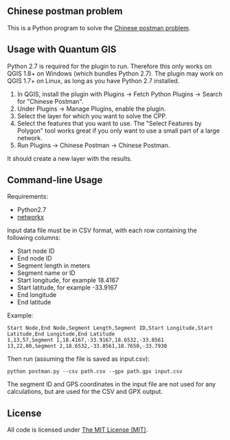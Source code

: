 ## Chinese postman problem

This is a Python program to solve the [Chinese postman problem](http://en.wikipedia.org/wiki/Route_inspection_problem).

## Usage with Quantum GIS

Python 2.7 is required for the plugin to run. Therefore this only works on QGIS 1.8+ on Windows (which bundles Python 2.7).
The plugin may work on QGIS 1.7+ on Linux, as long as you have Python 2.7 installed.

1. In QGIS, install the plugin with Plugins -> Fetch Python Plugins -> Search for "Chinese Postman".
2. Under Plugins -> Manage Plugins, enable the plugin.
3. Select the layer for which you want to solve the CPP.
4. Select the features that you want to use. The "Select Features by Polygon" tool works great if you only want to use a small part of a large network.
5. Run Plugins -> Chinese Postman -> Chinese Postman.

It should create a new layer with the results.

## Command-line Usage

Requirements:

* Python2.7
* [networkx](http://networkx.lanl.gov/)


Input data file must be in CSV format, with each row containing the following columns:

* Start node ID
* End node ID
* Segment length in meters
* Segment name or ID
* Start longitude, for example 18.4167
* Start latitude, for example -33.9167
* End longitude
* End latitude

Example:

    Start Node,End Node,Segment Length,Segment ID,Start Longitude,Start Latitude,End Longitude,End Latitude
    1,13,57,Segment 1,18.4167,-33.9167,18.6532,-33.8561
    13,22,80,Segment 2,18.6532,-33.8561,18.7650,-33.7930

Then run (assuming the file is saved as input.csv):

    python postman.py --csv path.csv --gpx path.gpx input.csv


The segment ID and GPS coordinates in the input file are not used for any calculations, but are used for the CSV and GPX
output.

## License

All code is licensed under [The MIT License (MIT)](http://opensource.org/licenses/MIT).


